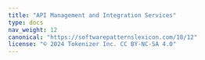```yaml
---
title: "API Management and Integration Services"
type: docs
nav_weight: 12
canonical: "https://softwarepatternslexicon.com/18/12"
license: "© 2024 Tokenizer Inc. CC BY-NC-SA 4.0"
---
```

